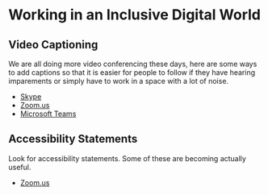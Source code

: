 # Working in an Inclusive Digital World

## Video Captioning
We are all doing more video conferencing these days, here are some ways to add captions so that it is easier for people to follow if they have hearing imparements or simply have to work in a space with a lot of noise.

* [Skype](https://support.skype.com/en/faq/FA34877/how-do-i-turn-live-captions-subtitles-on-during-a-skype-call)
* [Zoom.us](https://support.zoom.us/hc/en-us/articles/207279736-Getting-Started-with-Closed-Captioning)
* [Microsoft Teams](https://support.office.com/en-us/article/Use-live-captions-in-a-Teams-meeting-4be2d304-f675-4b57-8347-cbd000a21260)

## Accessibility Statements
Look for accessibility statements. Some of these are becoming actually useful.

* [Zoom.us](https://zoom.us/accessibility)
